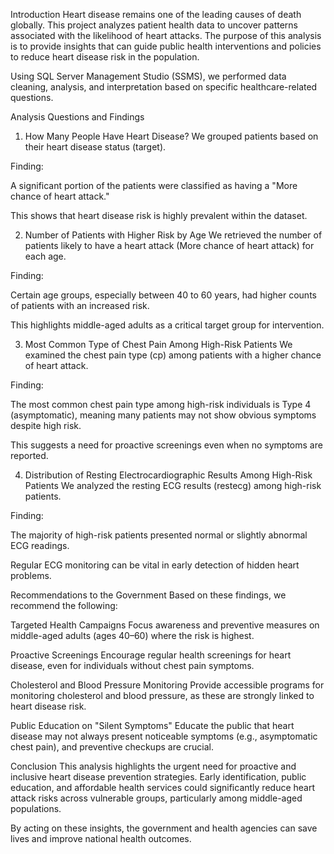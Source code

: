 Introduction
Heart disease remains one of the leading causes of death globally. This project analyzes patient health data to uncover patterns associated with the likelihood of heart attacks. The purpose of this analysis is to provide insights that can guide public health interventions and policies to reduce heart disease risk in the population.

Using SQL Server Management Studio (SSMS), we performed data cleaning, analysis, and interpretation based on specific healthcare-related questions.

Analysis Questions and Findings
1. How Many People Have Heart Disease?
We grouped patients based on their heart disease status (target).

Finding:

A significant portion of the patients were classified as having a "More chance of heart attack."

This shows that heart disease risk is highly prevalent within the dataset.

2. Number of Patients with Higher Risk by Age
We retrieved the number of patients likely to have a heart attack (More chance of heart attack) for each age.

Finding:

Certain age groups, especially between 40 to 60 years, had higher counts of patients with an increased risk.

This highlights middle-aged adults as a critical target group for intervention.

3. Most Common Type of Chest Pain Among High-Risk Patients
We examined the chest pain type (cp) among patients with a higher chance of heart attack.

Finding:

The most common chest pain type among high-risk individuals is Type 4 (asymptomatic), meaning many patients may not show obvious symptoms despite high risk.

This suggests a need for proactive screenings even when no symptoms are reported.

4. Distribution of Resting Electrocardiographic Results Among High-Risk Patients
We analyzed the resting ECG results (restecg) among high-risk patients.

Finding:

The majority of high-risk patients presented normal or slightly abnormal ECG readings.

Regular ECG monitoring can be vital in early detection of hidden heart problems.

Recommendations to the Government
Based on these findings, we recommend the following:

Targeted Health Campaigns
Focus awareness and preventive measures on middle-aged adults (ages 40–60) where the risk is highest.

Proactive Screenings
Encourage regular health screenings for heart disease, even for individuals without chest pain symptoms.

Cholesterol and Blood Pressure Monitoring
Provide accessible programs for monitoring cholesterol and blood pressure, as these are strongly linked to heart disease risk.

Public Education on "Silent Symptoms"
Educate the public that heart disease may not always present noticeable symptoms (e.g., asymptomatic chest pain), and preventive checkups are crucial.

Conclusion
This analysis highlights the urgent need for proactive and inclusive heart disease prevention strategies. Early identification, public education, and affordable health services could significantly reduce heart attack risks across vulnerable groups, particularly among middle-aged populations.

By acting on these insights, the government and health agencies can save lives and improve national health outcomes.

